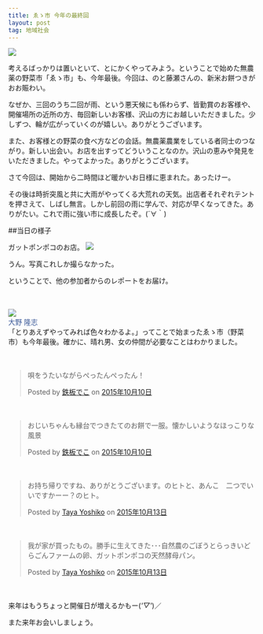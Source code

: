 ```yaml
---
title: ゑゝ市 今年の最終回
layout: post
tag: 地域社会
---
```

<a href="https://www.facebook.com/photo.php?fbid=521194988040884&set=pcb.521195111374205&type=3&theater"><img src="https://kobapan.com/f/22001537318_743c8667fc.jpg"></a><br>

考えるばっかりは置いといて、とにかくやってみよう。ということで始めた無農薬の野菜市「ゑゝ市」も、今年最後。今回は、のと藤瀬さんの、新米お餅つきがおお賑わい。

なぜか、三回のうち二回が雨、という悪天候にも係わらず、皆勤賞のお客様や、開催場所の近所の方、毎回新しいお客様、沢山の方にお越しいただきました。少しずつ、輪が広がっていくのが嬉しい。ありがとうございます。

また、お客様との野菜の食べ方などの会話。無農薬農業をしている者同士のつながり。新しい出会い。お店を出すってどういうことなのか。沢山の恵みや発見をいただきました。やってよかった。ありがとうございます。

さて今回は、開始から二時間ほど暖かいお日様に恵まれた。あったけー。

その後は時折突風と共に大雨がやってくる大荒れの天気。出店者それぞれテントを押さえて、しばし無言。しかし前回の雨に学んで、対応が早くなってきた。ありがたい。これで雨に強い市に成長したぞ。(´∀｀)


##当日の様子

ガットポンポコのお店。
![](https://kobapan.com/f/21912028339_2939b3a594.jpg)

うん。写真これしか撮らなかった。

ということで、他の参加者からのレポートをお届け。

　

<div style="font-size: 14px;width: 500px;">
<a href="https://www.facebook.com/photo.php?fbid=521194988040884&set=pcb.521195111374205&type=3&theater"><img src="https://kobapan.com/f/22001363278_4c5f5a238b.jpg"></a><br>
<a style="color:#3B5998;text-decoration:none;" href="https://www.facebook.com/noracracy/posts/521195111374205?pnref=story">大野 隆志</a><br>
「とりあえずやってみれば色々わかるよ。」ってことで始まったゑゝ市（野菜市）も今年最後。確かに、晴れ男、女の仲間が必要なことはわかりました。
</div>

　

<div id="fb-root"></div><script>(function(d, s, id) {  var js, fjs = d.getElementsByTagName(s)[0];  if (d.getElementById(id)) return;  js = d.createElement(s); js.id = id;  js.src = "//connect.facebook.net/ja_KS/sdk.js#xfbml=1&version=v2.3";  fjs.parentNode.insertBefore(js, fjs);}(document, 'script', 'facebook-jssdk'));</script><div class="fb-post" data-href="https://www.facebook.com/deko.noto/photos/a.565240423545538.1073741828.281700095232907/861295003940077/?type=3" data-width="500"><div class="fb-xfbml-parse-ignore"><blockquote cite="https://www.facebook.com/deko.noto/photos/a.565240423545538.1073741828.281700095232907/861295003940077/?type=3"><p>&#x5504;&#x3092;&#x3046;&#x305f;&#x3044;&#x306a;&#x304c;&#x3089;&#x307a;&#x3063;&#x305f;&#x3093;&#x307a;&#x3063;&#x305f;&#x3093;&#xff01;</p>Posted by <a href="https://www.facebook.com/deko.noto">鉄板でこ</a> on&nbsp;<a href="https://www.facebook.com/deko.noto/photos/a.565240423545538.1073741828.281700095232907/861295003940077/?type=3">2015年10月10日</a></blockquote></div></div>

　

<div id="fb-root"></div><script>(function(d, s, id) {  var js, fjs = d.getElementsByTagName(s)[0];  if (d.getElementById(id)) return;  js = d.createElement(s); js.id = id;  js.src = "//connect.facebook.net/ja_KS/sdk.js#xfbml=1&version=v2.3";  fjs.parentNode.insertBefore(js, fjs);}(document, 'script', 'facebook-jssdk'));</script><div class="fb-post" data-href="https://www.facebook.com/deko.noto/photos/a.565240423545538.1073741828.281700095232907/861295663940011/?type=3" data-width="500"><div class="fb-xfbml-parse-ignore"><blockquote cite="https://www.facebook.com/deko.noto/photos/a.565240423545538.1073741828.281700095232907/861295663940011/?type=3"><p>&#x304a;&#x3058;&#x3044;&#x3061;&#x3083;&#x3093;&#x3082;&#x7e01;&#x53f0;&#x3067;&#x3064;&#x304d;&#x305f;&#x3066;&#x306e;&#x304a;&#x9905;&#x3067;&#x4e00;&#x670d;&#x3002;&#x61d0;&#x304b;&#x3057;&#x3044;&#x3088;&#x3046;&#x306a;&#x307b;&#x3063;&#x3053;&#x308a;&#x306a;&#x98a8;&#x666f;</p>Posted by <a href="https://www.facebook.com/deko.noto">鉄板でこ</a> on&nbsp;<a href="https://www.facebook.com/deko.noto/photos/a.565240423545538.1073741828.281700095232907/861295663940011/?type=3">2015年10月10日</a></blockquote></div></div>

　

<div id="fb-root"></div><script>(function(d, s, id) {  var js, fjs = d.getElementsByTagName(s)[0];  if (d.getElementById(id)) return;  js = d.createElement(s); js.id = id;  js.src = "//connect.facebook.net/ja_KS/sdk.js#xfbml=1&version=v2.3";  fjs.parentNode.insertBefore(js, fjs);}(document, 'script', 'facebook-jssdk'));</script><div class="fb-post" data-href="https://www.facebook.com/photo.php?fbid=762698547172996&amp;set=a.131642803611910.24037.100002985721961&amp;type=3" data-width="500"><div class="fb-xfbml-parse-ignore"><blockquote cite="https://www.facebook.com/photo.php?fbid=762698547172996&amp;set=a.131642803611910.24037.100002985721961&amp;type=3"><p>&#x304a;&#x6301;&#x3061;&#x5e30;&#x308a;&#x3067;&#x3059;&#x306d;&#x3001;&#x3042;&#x308a;&#x304c;&#x3068;&#x3046;&#x3054;&#x3056;&#x3044;&#x307e;&#x3059;&#x3002;&#x306e;&#x30d2;&#x30c8;&#x3068;&#x3001;&#x3042;&#x3093;&#x3053;&#x3000;&#x4e8c;&#x3064;&#x3067;&#x3044;&#x3044;&#x3067;&#x3059;&#x304b;&#x30fc;&#x30fc;&#xff1f;&#x306e;&#x30d2;&#x30c8;&#x3002;</p>Posted by <a href="https://www.facebook.com/taya.yoshiko">Taya  Yoshiko</a> on&nbsp;<a href="https://www.facebook.com/photo.php?fbid=762698547172996&amp;set=a.131642803611910.24037.100002985721961&amp;type=3">2015年10月13日</a></blockquote></div></div>

　

<div id="fb-root"></div><script>(function(d, s, id) {  var js, fjs = d.getElementsByTagName(s)[0];  if (d.getElementById(id)) return;  js = d.createElement(s); js.id = id;  js.src = "//connect.facebook.net/ja_KS/sdk.js#xfbml=1&version=v2.3";  fjs.parentNode.insertBefore(js, fjs);}(document, 'script', 'facebook-jssdk'));</script><div class="fb-post" data-href="https://www.facebook.com/photo.php?fbid=762699210506263&amp;set=a.131642803611910.24037.100002985721961&amp;type=3" data-width="500"><div class="fb-xfbml-parse-ignore"><blockquote cite="https://www.facebook.com/photo.php?fbid=762699210506263&amp;set=a.131642803611910.24037.100002985721961&amp;type=3"><p>&#x6211;&#x304c;&#x5bb6;&#x304c;&#x8cb7;&#x3063;&#x305f;&#x3082;&#x306e;&#x3002;&#x52dd;&#x624b;&#x306b;&#x751f;&#x3048;&#x3066;&#x304d;&#x305f;&#xff65;&#xff65;&#xff65;&#x81ea;&#x7136;&#x8fb2;&#x306e;&#x3054;&#x307c;&#x3046;&#x3068;&#x3089;&#x3063;&#x304d;&#x3044;&#x3069;&#x3089;&#x3054;&#x3093;&#x30d5;&#x30a1;&#x30fc;&#x30e0;&#x306e;&#x5375;&#x3001;&#x30ac;&#x30c3;&#x30c8;&#x30dd;&#x30f3;&#x30dd;&#x30b3;&#x306e;&#x5929;&#x7136;&#x9175;&#x6bcd;&#x30d1;&#x30f3;&#x3002;</p>Posted by <a href="https://www.facebook.com/taya.yoshiko">Taya  Yoshiko</a> on&nbsp;<a href="https://www.facebook.com/photo.php?fbid=762699210506263&amp;set=a.131642803611910.24037.100002985721961&amp;type=3">2015年10月13日</a></blockquote></div></div>




　
　

来年はもうちょっと開催日が増えるかもー(*'▽'*)／

また来年お会いしましょう。
